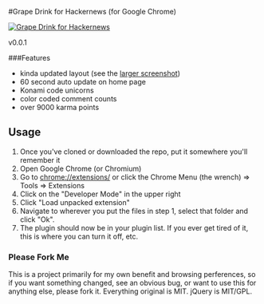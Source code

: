 #Grape Drink for Hackernews (for Google Chrome)

[![Grape Drink for Hackernews](http://wookiehangover.com/images/grape-drink-sm.png)](http://wookiehangover.com/images/grape-drink.png)

v0.0.1

###Features

* kinda updated layout (see the [larger screenshot](http://wookiehangover.com/images/grape-drink.png))
* 60 second auto update on home page
* Konami code unicorns
* color coded comment counts
* over 9000 karma points

## Usage

1. Once you've cloned or downloaded the repo, put it somewhere you'll remember it
2. Open Google Chrome (or Chromium)
3. Go to [chrome://extensions/](chrome://extensions/) or click the
   Chrome Menu (the wrench) => Tools => Extensions
4. Click on the "Developer Mode" in the upper right
5. Click "Load unpacked extension"
6. Navigate to wherever you put the files in step 1, select that
   folder and click "Ok".
7. The plugin should now be in your plugin list. If you ever get tired
   of it, this is where you can turn it off, etc.

### Please Fork Me

This is a project primarily for my own benefit and browsing
perferences, so if you want something changed, see an obvious bug, or
want to use this for anything else, please fork it. Everything original is MIT. jQuery is MIT/GPL.
